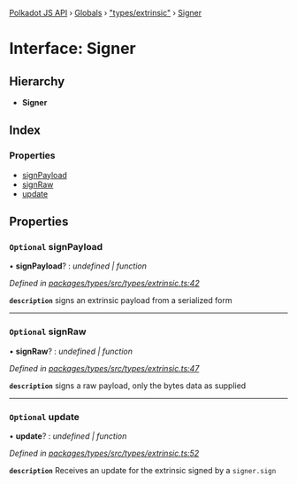 [Polkadot JS API](../README.md) › [Globals](../globals.md) › ["types/extrinsic"](../modules/_types_extrinsic_.md) › [Signer](_types_extrinsic_.signer.md)

# Interface: Signer

## Hierarchy

* **Signer**

## Index

### Properties

* [signPayload](_types_extrinsic_.signer.md#optional-signpayload)
* [signRaw](_types_extrinsic_.signer.md#optional-signraw)
* [update](_types_extrinsic_.signer.md#optional-update)

## Properties

### `Optional` signPayload

• **signPayload**? : *undefined | function*

*Defined in [packages/types/src/types/extrinsic.ts:42](https://github.com/polkadot-js/api/blob/cc5b5c81c9/packages/types/src/types/extrinsic.ts#L42)*

**`description`** signs an extrinsic payload from a serialized form

___

### `Optional` signRaw

• **signRaw**? : *undefined | function*

*Defined in [packages/types/src/types/extrinsic.ts:47](https://github.com/polkadot-js/api/blob/cc5b5c81c9/packages/types/src/types/extrinsic.ts#L47)*

**`description`** signs a raw payload, only the bytes data as supplied

___

### `Optional` update

• **update**? : *undefined | function*

*Defined in [packages/types/src/types/extrinsic.ts:52](https://github.com/polkadot-js/api/blob/cc5b5c81c9/packages/types/src/types/extrinsic.ts#L52)*

**`description`** Receives an update for the extrinsic signed by a `signer.sign`
